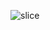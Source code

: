 ![slice](https://capsule-render.vercel.app/api?type=slice&color=FFFFFF&height=200&text=João%20Prates&fontAlign=70&rotate=13&fontAlignY=25&desc=FullStack%20Developer&descAlign=74&descAlignY=44)
